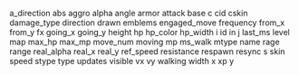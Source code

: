 a_direction
abs
aggro
alpha
angle
armor
attack
base
c
cid
cskin
damage_type
direction
drawn
emblems
engaged_move
frequency
from_x
from_y
fx
going_x
going_y
height
hp
hp_color
hp_width
i
id
in
j
last_ms
level
map
max_hp
max_mp
move_num
moving
mp
ms_walk
mtype
name
rage
range
real_alpha
real_x
real_y
ref_speed
resistance
respawn
resync
s
skin
speed
stype
type
updates
visible
vx
vy
walking
width
x
xp
y
